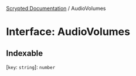 [Scrypted Documentation](../globals.md) / AudioVolumes

# Interface: AudioVolumes

## Indexable

 \[`key`: `string`\]: `number`
